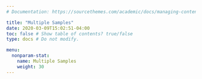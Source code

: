 ```yaml
---
# Documentation: https://sourcethemes.com/academic/docs/managing-content/

title: "Multiple Samples"
date: 2020-03-09T15:02:51-04:00
toc: false # Show table of contents? true/false
type: docs # Do not modify.

menu:
  nonparam-stat:
    name: Multiple Samples
    weight: 30
---
```

